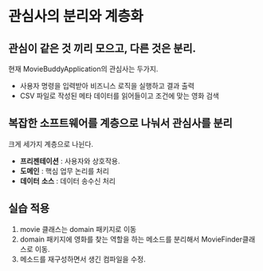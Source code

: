 # 관심사의 분리와 계층화

## 관심이 같은 것 끼리 모으고, 다른 것은 분리.

현재 MovieBuddyApplication의 관심사는 두가지.

- 사용자 명령을 입력받아 비즈니스 로직을 실행하고 결과 출력
- CSV 파일로 작성된 메타 데이터를 읽어들이고 조건에 맞는 영화 검색



## 복잡한 소프트웨어를 계층으로 나눠서 관심사를 분리

크게 세가지 계층으로 나뉜다.

- **프리젠테이션** : 사용자와 상호작용.
- **도메인** : 핵심 업무 논리를 처리
- **데이터** **소스** : 데이터 송수신 처리



## 실습 적용

1. movie 클래스는 domain 패키지로 이동
2. domain 패키지에 영화를 찾는 역할을 하는 메소드를 분리해서 MovieFinder클래스로 이동.
3. 메소드를 재구성하면서 생긴 컴파일을 수정.